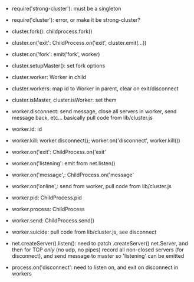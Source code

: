 - require('strong-cluster'): must be a singleton
- require('cluster'): error, or make it be strong-cluster?
- cluster.fork(): childprocess.fork()
- cluster.on('exit': ChildProcess.on('exit', cluster.emit(...))
- cluster.on('fork': emit('fork', worker)
- cluster.setupMaster(): set fork options
- cluster.worker: Worker in child
- cluster.workers: map id to Worker in parent, clear on exit/disconnect
- cluster.isMaster, cluster.isWorker: set them

- worker.disconnect: send message, close all servers in worker, send message
  back, etc... basically pull code from lib/cluster.js
- worker.id: id
- worker.kill: worker.disconnect(); worker.on('disconnect', worker.kill())
- worker.on('exit': ChildProcess.on('exit'
- worker.on('listening': emit from net.listen()
- worker.on('message',: ChildProcess.on('message'
- worker.on('online',: send from worker, pull code from lib/cluster.js
- worker.pid: ChildProcess.pid
- worker.process: ChildProcess
- worker.send: ChildProcess.send()
- worker.suicide: pull code from lib/cluster.js, see disconnect

- net.createServer().listen(): need to patch .createServer() net.Server, and
  then for TCP *only* (no udp, no pipes) record all non-closed servers (for
  disconnect), and send message to master so 'listening' can be emitted
- process.on('disconnect': need to listen on, and exit on disconnect in workers
